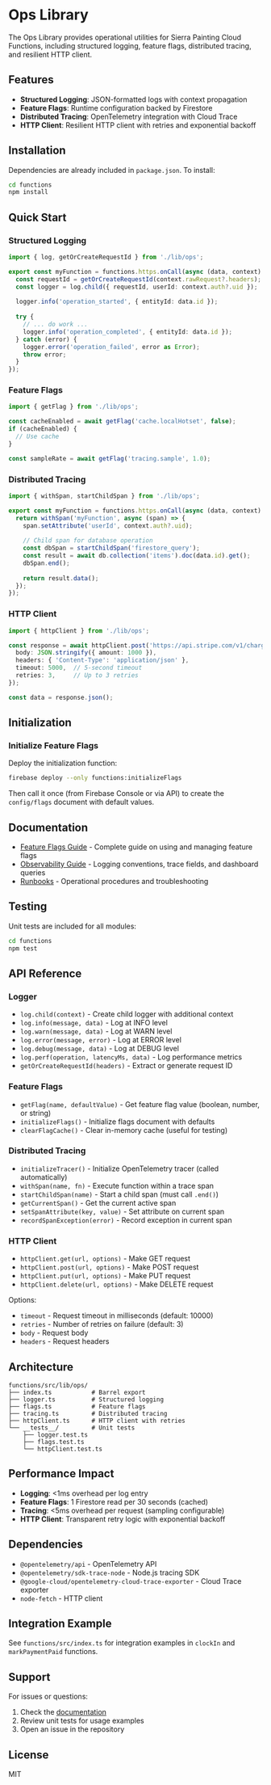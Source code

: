 # Ops Library

The Ops Library provides operational utilities for Sierra Painting Cloud Functions, including structured logging, feature flags, distributed tracing, and resilient HTTP client.

## Features

- **Structured Logging**: JSON-formatted logs with context propagation
- **Feature Flags**: Runtime configuration backed by Firestore
- **Distributed Tracing**: OpenTelemetry integration with Cloud Trace
- **HTTP Client**: Resilient HTTP client with retries and exponential backoff

## Installation

Dependencies are already included in `package.json`. To install:

```bash
cd functions
npm install
```

## Quick Start

### Structured Logging

```typescript
import { log, getOrCreateRequestId } from './lib/ops';

export const myFunction = functions.https.onCall(async (data, context) => {
  const requestId = getOrCreateRequestId(context.rawRequest?.headers);
  const logger = log.child({ requestId, userId: context.auth?.uid });
  
  logger.info('operation_started', { entityId: data.id });
  
  try {
    // ... do work ...
    logger.info('operation_completed', { entityId: data.id });
  } catch (error) {
    logger.error('operation_failed', error as Error);
    throw error;
  }
});
```

### Feature Flags

```typescript
import { getFlag } from './lib/ops';

const cacheEnabled = await getFlag('cache.localHotset', false);
if (cacheEnabled) {
  // Use cache
}

const sampleRate = await getFlag('tracing.sample', 1.0);
```

### Distributed Tracing

```typescript
import { withSpan, startChildSpan } from './lib/ops';

export const myFunction = functions.https.onCall(async (data, context) => {
  return withSpan('myFunction', async (span) => {
    span.setAttribute('userId', context.auth?.uid);
    
    // Child span for database operation
    const dbSpan = startChildSpan('firestore_query');
    const result = await db.collection('items').doc(data.id).get();
    dbSpan.end();
    
    return result.data();
  });
});
```

### HTTP Client

```typescript
import { httpClient } from './lib/ops';

const response = await httpClient.post('https://api.stripe.com/v1/charges', {
  body: JSON.stringify({ amount: 1000 }),
  headers: { 'Content-Type': 'application/json' },
  timeout: 5000,  // 5-second timeout
  retries: 3,     // Up to 3 retries
});

const data = response.json();
```

## Initialization

### Initialize Feature Flags

Deploy the initialization function:

```bash
firebase deploy --only functions:initializeFlags
```

Then call it once (from Firebase Console or via API) to create the `config/flags` document with default values.

## Documentation

- [Feature Flags Guide](../../../docs/ops/feature-flags.md) - Complete guide on using and managing feature flags
- [Observability Guide](../../../docs/ops/observability.md) - Logging conventions, trace fields, and dashboard queries
- [Runbooks](../../../docs/ops/runbooks/README.md) - Operational procedures and troubleshooting

## Testing

Unit tests are included for all modules:

```bash
cd functions
npm test
```

## API Reference

### Logger

- `log.child(context)` - Create child logger with additional context
- `log.info(message, data)` - Log at INFO level
- `log.warn(message, data)` - Log at WARN level
- `log.error(message, error)` - Log at ERROR level
- `log.debug(message, data)` - Log at DEBUG level
- `log.perf(operation, latencyMs, data)` - Log performance metrics
- `getOrCreateRequestId(headers)` - Extract or generate request ID

### Feature Flags

- `getFlag(name, defaultValue)` - Get feature flag value (boolean, number, or string)
- `initializeFlags()` - Initialize flags document with defaults
- `clearFlagCache()` - Clear in-memory cache (useful for testing)

### Distributed Tracing

- `initializeTracer()` - Initialize OpenTelemetry tracer (called automatically)
- `withSpan(name, fn)` - Execute function within a trace span
- `startChildSpan(name)` - Start a child span (must call `.end()`)
- `getCurrentSpan()` - Get the current active span
- `setSpanAttribute(key, value)` - Set attribute on current span
- `recordSpanException(error)` - Record exception in current span

### HTTP Client

- `httpClient.get(url, options)` - Make GET request
- `httpClient.post(url, options)` - Make POST request
- `httpClient.put(url, options)` - Make PUT request
- `httpClient.delete(url, options)` - Make DELETE request

Options:
- `timeout` - Request timeout in milliseconds (default: 10000)
- `retries` - Number of retries on failure (default: 3)
- `body` - Request body
- `headers` - Request headers

## Architecture

```
functions/src/lib/ops/
├── index.ts           # Barrel export
├── logger.ts          # Structured logging
├── flags.ts           # Feature flags
├── tracing.ts         # Distributed tracing
├── httpClient.ts      # HTTP client with retries
└── __tests__/         # Unit tests
    ├── logger.test.ts
    ├── flags.test.ts
    └── httpClient.test.ts
```

## Performance Impact

- **Logging**: <1ms overhead per log entry
- **Feature Flags**: 1 Firestore read per 30 seconds (cached)
- **Tracing**: <5ms overhead per request (sampling configurable)
- **HTTP Client**: Transparent retry logic with exponential backoff

## Dependencies

- `@opentelemetry/api` - OpenTelemetry API
- `@opentelemetry/sdk-trace-node` - Node.js tracing SDK
- `@google-cloud/opentelemetry-cloud-trace-exporter` - Cloud Trace exporter
- `node-fetch` - HTTP client

## Integration Example

See `functions/src/index.ts` for integration examples in `clockIn` and `markPaymentPaid` functions.

## Support

For issues or questions:
1. Check the [documentation](../../../docs/ops/)
2. Review unit tests for usage examples
3. Open an issue in the repository

## License

MIT
